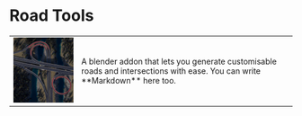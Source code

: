 # Road Tools
<table>
<tr>
<td><img src="docs/img/highwayrender3.png" alt="Demo" width="300"></td>
<td>A blender addon that lets you generate customisable roads and intersections with ease.  
You can write **Markdown** here too.</td>
</tr>
</table>

